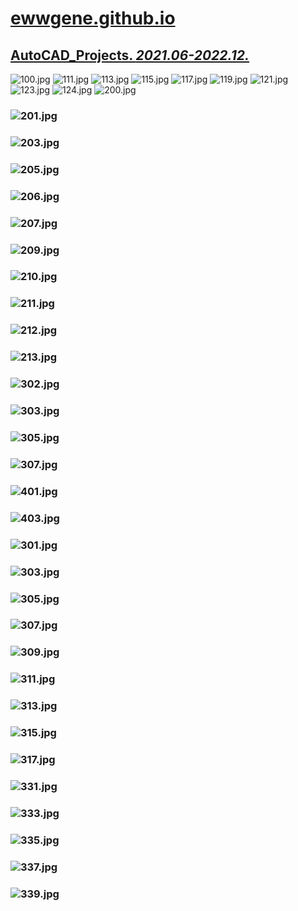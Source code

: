 
# [ewwgene.github.io](https://ewwgene.github.io/)
## [AutoCAD_Projects. _2021.06-2022.12._](https://ewwgene.github.io/AutoCAD_Projects)
<a id="100"></a> ![100.jpg](https://ewwgene.github.io/AutoCAD_Projects/100.jpg)
<a id="111"></a> ![111.jpg](https://ewwgene.github.io/AutoCAD_Projects/111.jpg)
<a id="113"></a> ![113.jpg](https://ewwgene.github.io/AutoCAD_Projects/113.jpg)
<a id="115"></a> ![115.jpg](https://ewwgene.github.io/AutoCAD_Projects/115.jpg)
<a id="117"></a> ![117.jpg](https://ewwgene.github.io/AutoCAD_Projects/117.jpg)
<a id="119"></a> ![119.jpg](https://ewwgene.github.io/AutoCAD_Projects/119.jpg)
<a id="121"></a> ![121.jpg](https://ewwgene.github.io/AutoCAD_Projects/121.jpg)
<a id="123"></a> ![123.jpg](https://ewwgene.github.io/AutoCAD_Projects/123.jpg)
<a id="124"></a> ![124.jpg](https://ewwgene.github.io/AutoCAD_Projects/124.jpg)
<a id="200m"></a> ![200.jpg](https://ewwgene.github.io/AutoCAD_Projects/Making/200.jpg)
### <a id="201m"></a> ![201.jpg](https://ewwgene.github.io/AutoCAD_Projects/Making/201.jpg)
### <a id="203m"></a> ![203.jpg](https://ewwgene.github.io/AutoCAD_Projects/Making/203.jpg)
### <a id="205m"></a> ![205.jpg](https://ewwgene.github.io/AutoCAD_Projects/Making/205.jpg)
### <a id="206m"></a> ![206.jpg](https://ewwgene.github.io/AutoCAD_Projects/Making/206.jpg)
### <a id="207m"></a> ![207.jpg](https://ewwgene.github.io/AutoCAD_Projects/Making/207.jpg)
### <a id="209m"></a> ![209.jpg](https://ewwgene.github.io/AutoCAD_Projects/Making/209.jpg)
### <a id="210m"></a> ![210.jpg](https://ewwgene.github.io/AutoCAD_Projects/Making/210.jpg)
### <a id="211m"></a> ![211.jpg](https://ewwgene.github.io/AutoCAD_Projects/Making/211.jpg)
### <a id="212m"></a> ![212.jpg](https://ewwgene.github.io/AutoCAD_Projects/Making/212.jpg)
### <a id="213m"></a> ![213.jpg](https://ewwgene.github.io/AutoCAD_Projects/Making/213.jpg)
### <a id="302m"></a> ![302.jpg](https://ewwgene.github.io/AutoCAD_Projects/Making/302.jpg)
### <a id="303m"></a> ![303.jpg](https://ewwgene.github.io/AutoCAD_Projects/Making/303.jpg)
### <a id="305m"></a> ![305.jpg](https://ewwgene.github.io/AutoCAD_Projects/Making/305.jpg)
### <a id="307m"></a> ![307.jpg](https://ewwgene.github.io/AutoCAD_Projects/Making/307.jpg)
### <a id="401m"></a> ![401.jpg](https://ewwgene.github.io/AutoCAD_Projects/Making/401.jpg)
### <a id="403m"></a> ![403.jpg](https://ewwgene.github.io/AutoCAD_Projects/Making/403.jpg)
### <a id="301"></a> ![301.jpg](https://ewwgene.github.io/AutoCAD_Projects/301.jpg)
### <a id="303"></a> ![303.jpg](https://ewwgene.github.io/AutoCAD_Projects/303.jpg)
### <a id="305"></a> ![305.jpg](https://ewwgene.github.io/AutoCAD_Projects/305.jpg)
### <a id="307"></a> ![307.jpg](https://ewwgene.github.io/AutoCAD_Projects/307.jpg)
### <a id="309"></a> ![309.jpg](https://ewwgene.github.io/AutoCAD_Projects/309.jpg)
### <a id="311"></a> ![311.jpg](https://ewwgene.github.io/AutoCAD_Projects/311.jpg)
### <a id="313"></a> ![313.jpg](https://ewwgene.github.io/AutoCAD_Projects/313.jpg)
### <a id="315"></a> ![315.jpg](https://ewwgene.github.io/AutoCAD_Projects/315.jpg)
### <a id="317"></a> ![317.jpg](https://ewwgene.github.io/AutoCAD_Projects/317.jpg)
### <a id="331"></a> ![331.jpg](https://ewwgene.github.io/AutoCAD_Projects/331.jpg)
### <a id="333"></a> ![333.jpg](https://ewwgene.github.io/AutoCAD_Projects/333.jpg)
### <a id="335"></a> ![335.jpg](https://ewwgene.github.io/AutoCAD_Projects/335.jpg)
### <a id="337"></a> ![337.jpg](https://ewwgene.github.io/AutoCAD_Projects/337.jpg)
### <a id="339"></a> ![339.jpg](https://ewwgene.github.io/AutoCAD_Projects/339.jpg)

